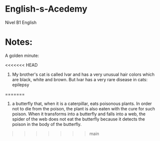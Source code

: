 # English-s-Acedemy
Nivel B1 English

# Notes:

A golden minute:

<<<<<<< HEAD
1. My brother's cat is called Ivar and has a very unusual hair colors which are black, white and brown. But Ivar has a very rare disease in cats: epilepsy

=======
1. a butterfly that, when it is a caterpillar, eats poisonous plants. In order not to die from the poison, the plant is also eaten with the cure for such poison. When it transforms into a butterfly and falls into a web, the spider of the web does not eat the butterfly because it detects the poison in the body of the butterfly.
>>>>>>> main
